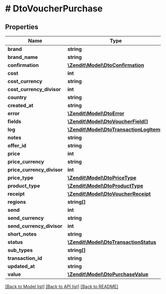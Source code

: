 # # DtoVoucherPurchase

## Properties

Name | Type | Description | Notes
------------ | ------------- | ------------- | -------------
**brand** | **string** |  |
**brand_name** | **string** |  |
**confirmation** | [**\Zendit\Model\DtoConfirmation**](DtoConfirmation.md) |  | [optional]
**cost** | **int** |  |
**cost_currency** | **string** |  |
**cost_currency_divisor** | **int** |  |
**country** | **string** |  |
**created_at** | **string** |  |
**error** | [**\Zendit\Model\DtoError**](DtoError.md) |  | [optional]
**fields** | [**\Zendit\Model\DtoVoucherField[]**](DtoVoucherField.md) |  |
**log** | [**\Zendit\Model\DtoTransactionLogItem[]**](DtoTransactionLogItem.md) |  |
**notes** | **string** |  |
**offer_id** | **string** |  |
**price** | **int** |  |
**price_currency** | **string** |  |
**price_currency_divisor** | **int** |  |
**price_type** | [**\Zendit\Model\DtoPriceType**](DtoPriceType.md) |  |
**product_type** | [**\Zendit\Model\DtoProductType**](DtoProductType.md) |  |
**receipt** | [**\Zendit\Model\DtoVoucherReceipt**](DtoVoucherReceipt.md) |  | [optional]
**regions** | **string[]** |  | [optional]
**send** | **int** |  |
**send_currency** | **string** |  |
**send_currency_divisor** | **int** |  |
**short_notes** | **string** |  |
**status** | [**\Zendit\Model\DtoTransactionStatus**](DtoTransactionStatus.md) |  |
**sub_types** | **string[]** |  |
**transaction_id** | **string** |  |
**updated_at** | **string** |  |
**value** | [**\Zendit\Model\DtoPurchaseValue**](DtoPurchaseValue.md) |  | [optional]

[[Back to Model list]](../../README.md#models) [[Back to API list]](../../README.md#endpoints) [[Back to README]](../../README.md)
